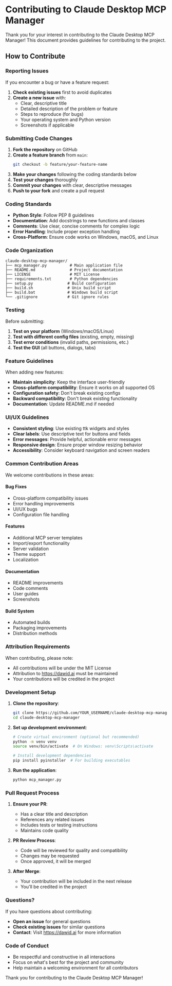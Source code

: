 # Contributing to Claude Desktop MCP Manager

Thank you for your interest in contributing to the Claude Desktop MCP Manager! This document provides guidelines for contributing to the project.

## How to Contribute

### Reporting Issues

If you encounter a bug or have a feature request:

1. **Check existing issues** first to avoid duplicates
2. **Create a new issue** with:
   - Clear, descriptive title
   - Detailed description of the problem or feature
   - Steps to reproduce (for bugs)
   - Your operating system and Python version
   - Screenshots if applicable

### Submitting Code Changes

1. **Fork the repository** on GitHub
2. **Create a feature branch** from `main`:
   ```bash
   git checkout -b feature/your-feature-name
   ```
3. **Make your changes** following the coding standards below
4. **Test your changes** thoroughly
5. **Commit your changes** with clear, descriptive messages
6. **Push to your fork** and create a pull request

### Coding Standards

- **Python Style**: Follow PEP 8 guidelines
- **Documentation**: Add docstrings to new functions and classes
- **Comments**: Use clear, concise comments for complex logic
- **Error Handling**: Include proper exception handling
- **Cross-Platform**: Ensure code works on Windows, macOS, and Linux

### Code Organization

```
claude-desktop-mcp-manager/
├── mcp_manager.py          # Main application file
├── README.md               # Project documentation
├── LICENSE                 # MIT License
├── requirements.txt        # Python dependencies
├── setup.py               # Build configuration
├── build.sh               # Unix build script
├── build.bat              # Windows build script
└── .gitignore             # Git ignore rules
```

### Testing

Before submitting:

1. **Test on your platform** (Windows/macOS/Linux)
2. **Test with different config files** (existing, empty, missing)
3. **Test error conditions** (invalid paths, permissions, etc.)
4. **Test the GUI** (all buttons, dialogs, tabs)

### Feature Guidelines

When adding new features:

- **Maintain simplicity**: Keep the interface user-friendly
- **Cross-platform compatibility**: Ensure it works on all supported OS
- **Configuration safety**: Don't break existing configs
- **Backward compatibility**: Don't break existing functionality
- **Documentation**: Update README.md if needed

### UI/UX Guidelines

- **Consistent styling**: Use existing ttk widgets and styles
- **Clear labels**: Use descriptive text for buttons and fields
- **Error messages**: Provide helpful, actionable error messages
- **Responsive design**: Ensure proper window resizing behavior
- **Accessibility**: Consider keyboard navigation and screen readers

### Common Contribution Areas

We welcome contributions in these areas:

#### Bug Fixes
- Cross-platform compatibility issues
- Error handling improvements
- UI/UX bugs
- Configuration file handling

#### Features
- Additional MCP server templates
- Import/export functionality
- Server validation
- Theme support
- Localization

#### Documentation
- README improvements
- Code comments
- User guides
- Screenshots

#### Build System
- Automated builds
- Packaging improvements
- Distribution methods

### Attribution Requirements

When contributing, please note:

- All contributions will be under the MIT License
- Attribution to https://dawid.ai must be maintained
- Your contributions will be credited in the project

### Development Setup

1. **Clone the repository**:
   ```bash
   git clone https://github.com/YOUR_USERNAME/claude-desktop-mcp-manager.git
   cd claude-desktop-mcp-manager
   ```

2. **Set up development environment**:
   ```bash
   # Create virtual environment (optional but recommended)
   python -m venv venv
   source venv/bin/activate  # On Windows: venv\Scripts\activate
   
   # Install development dependencies
   pip install pyinstaller  # For building executables
   ```

3. **Run the application**:
   ```bash
   python mcp_manager.py
   ```

### Pull Request Process

1. **Ensure your PR**:
   - Has a clear title and description
   - References any related issues
   - Includes tests or testing instructions
   - Maintains code quality

2. **PR Review Process**:
   - Code will be reviewed for quality and compatibility
   - Changes may be requested
   - Once approved, it will be merged

3. **After Merge**:
   - Your contribution will be included in the next release
   - You'll be credited in the project

### Questions?

If you have questions about contributing:

- **Open an issue** for general questions
- **Check existing issues** for similar questions
- **Contact**: Visit https://dawid.ai for more information

### Code of Conduct

- Be respectful and constructive in all interactions
- Focus on what's best for the project and community
- Help maintain a welcoming environment for all contributors

Thank you for contributing to the Claude Desktop MCP Manager!